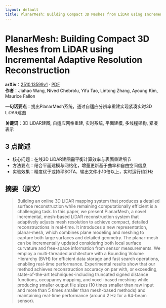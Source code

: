 ```yaml
---
layout: default
title: PlanarMesh: Building Compact 3D Meshes from LiDAR using Incremental Adaptive Resolution Reconstruction
---
```


# PlanarMesh: Building Compact 3D Meshes from LiDAR using Incremental Adaptive Resolution Reconstruction
**arXiv**：[2510.13599v1](https://arxiv.org/abs/2510.13599) · [PDF](https://arxiv.org/pdf/2510.13599.pdf)  
**作者**：Jiahao Wang, Nived Chebrolu, Yifu Tao, Lintong Zhang, Ayoung Kim, Maurice Fallon  

**一句话要点**：提出PlanarMesh系统，通过自适应分辨率重建实现紧凑实时3D LiDAR建图

**关键词**：3D LiDAR建图, 自适应网格重建, 实时系统, 平面建模, 多线程架构, 紧凑表示

## 3 点简述
- 核心问题：在线3D LiDAR建图需平衡计算效率与表面重建细节
- 方法要点：结合平面建模与网格化，增量更新基于曲率和自由空间信息
- 实验效果：精度优于或持平SOTA，输出文件小10倍以上，实时运行约2Hz

## 摘要（原文）

> Building an online 3D LiDAR mapping system that produces a detailed surface
> reconstruction while remaining computationally efficient is a challenging task.
> In this paper, we present PlanarMesh, a novel incremental, mesh-based LiDAR
> reconstruction system that adaptively adjusts mesh resolution to achieve
> compact, detailed reconstructions in real-time. It introduces a new
> representation, planar-mesh, which combines plane modeling and meshing to
> capture both large surfaces and detailed geometry. The planar-mesh can be
> incrementally updated considering both local surface curvature and free-space
> information from sensor measurements. We employ a multi-threaded architecture
> with a Bounding Volume Hierarchy (BVH) for efficient data storage and fast
> search operations, enabling real-time performance. Experimental results show
> that our method achieves reconstruction accuracy on par with, or exceeding,
> state-of-the-art techniques-including truncated signed distance functions,
> occupancy mapping, and voxel-based meshing-while producing smaller output file
> sizes (10 times smaller than raw input and more than 5 times smaller than
> mesh-based methods) and maintaining real-time performance (around 2 Hz for a
> 64-beam sensor).

